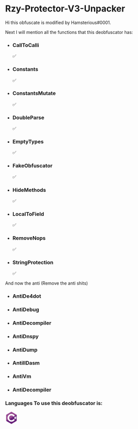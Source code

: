 # Rzy-Protector-V3-Unpacker
Hi this obfuscate is modified by Hamsterious#0001.

Next I will mention all the functions that this deobfuscator has:

- <h3 align="left">CallToCalli</h3> ✅​
- <h3 align="left">Constants</h3> ✅​
- <h3 align="left">ConstantsMutate</h3> ✅​
- <h3 align="left">DoubleParse</h3> ✅​
- <h3 align="left">EmptyTypes</h3> ✅​
- <h3 align="left">FakeObfuscator</h3> ✅​
- <h3 align="left">HideMethods</h3> ✅​
- <h3 align="left">LocalToField</h3> ✅​
- <h3 align="left">RemoveNops</h3> ✅​
- <h3 align="left">StringProtection</h3> ✅​

And now the anti (Remove the anti shits)

- <h3 align="left">AntiDe4dot</h3>
- <h3 align="left">AntiDebug</h3>
- <h3 align="left">AntiDecompiler</h3>
- <h3 align="left">AntiDnspy</h3>
- <h3 align="left">AntiDump</h3>
- <h3 align="left">AntiIlDasm</h3>
- <h3 align="left">AntiVm</h3>
- <h3 align="left">AntiDecompiler</h3>

<h3 align="left">Languages To use this deobfuscator is:</h3>
<p align="left"> <a href="https://www.w3schools.com/cs/" target="_blank" rel="noreferrer"> <img src="https://raw.githubusercontent.com/devicons/devicon/master/icons/csharp/csharp-original.svg" alt="csharp" width="40" height="40"/> </a> </p>
